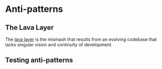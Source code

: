 # Anti-patterns

## The Lava Layer

The [lava layer](https://mikehadlow.blogspot.co.uk/2014/12/the-lava-layer-anti-pattern.html) is the mismash that results from an evolving codebase that lacks singular vision and continuity of development.

## Testing anti-patterns






